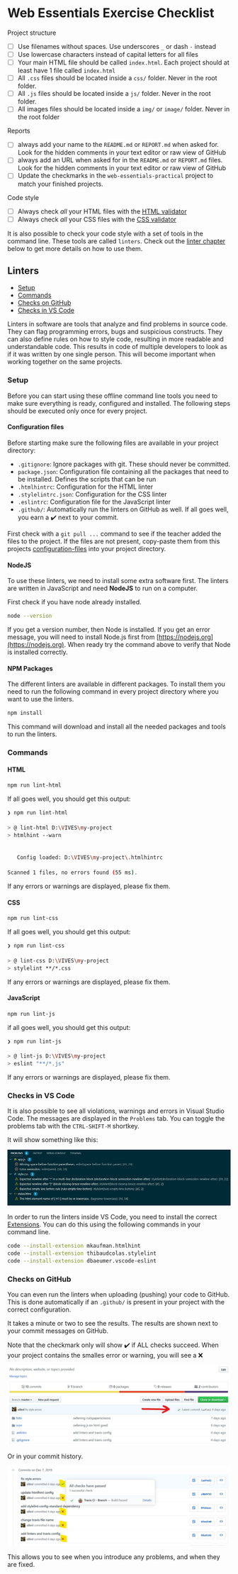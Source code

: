 # Web Essentials Exercise Checklist

Project structure

* [ ] Use filenames without spaces. Use underscores `_` or dash `-` instead
* [ ] Use lowercase characters instead of capital letters for all files
* [ ] Your main HTML file should be called `index.html`. Each project should at least have 1 file called `index.html`
* [ ] All `.css` files should be located inside a `css/` folder. Never in the root folder.
* [ ] All `.js` files should be located inside a `js/` folder. Never in the root folder.
* [ ] All images files should be located inside a `img/` or `image/` folder. Never in the root folder

Reports

* [ ] always add your name to the `README.md` or `REPORT.md` when asked for. Look for the hidden comments in your text editor or raw view of GitHub
* [ ] always add an URL when asked for in the `README.md` or `REPORT.md` files. Look for the hidden comments in your text editor or raw view of GitHub
* [ ] Update the checkmarks in the `web-essentials-practical` project to match your finished projects.

Code style

* [ ] Always check _all_ your HTML files with the [HTML validator](https://validator.w3.org/)
* [ ] Always check _all_ your CSS files with the [CSS validator](http://jigsaw.w3.org/css-validator/)

It is also possible to check your code style with a set of tools in the command line. These tools are called `linters`. Check out the [linter chapter](#linters) below to get more details on how to use them.

## Linters

* [Setup](#setup)
* [Commands](#commands)
* [Checks on GitHub](#checks-on-github)
* [Checks in VS Code](#checks-in-vs-code)

Linters in software are tools that analyze and find problems in source code. They can flag programming errors, bugs and suspicious constructs. They can also define rules on how to style code, resulting in more readable and understandable code. This results in code of multiple developers to look as if it was written by one single person. This will become important when working together on the same projects.

### Setup

Before you can start using these offline command line tools you need to make sure everything is ready, configured and installed. The following steps should be executed only once for every project.

#### Configuration files

Before starting make sure the following files are available in your project directory:

* `.gitignore`: Ignore packages with git. These should never be committed.
* `package.json`: Configuration file containing all the packages that need to be installed. Defines the scripts that can be run
* `.htmlhintrc`: Configuration for the HTML linter
* `.stylelintrc.json`: Configuration for the CSS linter
* `.eslintrc`: Configuration file for the JavaScript linter
* `.github/`: Automatically run the linters on GitHub as well. If all goes well, you earn a  ✔️ next to your commit.

First check with a `git pull ...` command to see if the teacher added the files to the project. If the files are not present, copy-paste them from this projects [configuration-files](./configuration-files) into your project directory.

#### NodeJS

To use these linters, we need to install some extra software first. The linters are written in JavaScript and need **NodeJS** to run on a computer.

First check if you have node already installed.

```bash
node --version
```

If you get a version number, then Node is installed. If you get an error message, you will need to install Node.js first from [https://nodejs.org](https://nodejs.org). When ready try the command above to verify that Node is installed correctly.

#### NPM Packages

The different linters are available in different packages. To install them you need to run the following command in every project directory where you want to use the linters.

```bash
npm install
```

This command will download and install all the needed packages and tools to run the linters.

### Commands

#### HTML

```bash
npm run lint-html
```

If all goes well, you should get this output:

```bash
❯ npm run lint-html

> @ lint-html D:\VIVES\my-project
> htmlhint --warn


   Config loaded: D:\VIVES\my-project\.htmlhintrc

Scanned 1 files, no errors found (55 ms).
```

If any errors or warnings are displayed, please fix them.

#### CSS

```bash
npm run lint-css
```

If all goes well, you should get this output:

```bash
❯ npm run lint-css

> @ lint-css D:\VIVES\my-project
> stylelint **/*.css
```

If any errors or warnings are displayed, please fix them.

#### JavaScript

```bash
npm run lint-js
```

if all goes well, you should get this output:

```bash
❯ npm run lint-js

> @ lint-js D:\VIVES\my-project
> eslint "**/*.js"
```

If any errors or warnings are displayed, please fix them.

### Checks in VS Code

It is also possible to see all violations, warnings and errors in Visual Studio Code. The messages are displayed in the `Problems` tab. You can toggle the problems tab with the `CTRL-SHIFT-M` shortkey.

It will show something like this:

![Lint checks in VS Code](img/vs-code-linter-output.jpg)

In order to run the linters inside VS Code, you need to install the correct [Extensions](https://marketplace.visualstudio.com/). You can do this using the following commands in your command line.

```bash
code --install-extension mkaufman.htmlhint
code --install-extension thibaudcolas.stylelint
code --install-extension dbaeumer.vscode-eslint
```

### Checks on GitHub

You can even run the linters when uploading (pushing) your code to GitHub. This is done automatically if an `.github/` is present in your project with the correct configuration.

It takes a minute or two to see the results. The results are shown next to your commit messages on GitHub.

Note that the checkmark only will show ✔️ if ALL checks succeed. When your project contains the smalles error or warning, you will see a ❌

![GitHub lint check result](img/travis-result.jpg)

Or in your commit history.

![GitHub lint check result](img/travis-results-commits.jpg)

This allows you to see when you introduce any problems, and when they are fixed.

